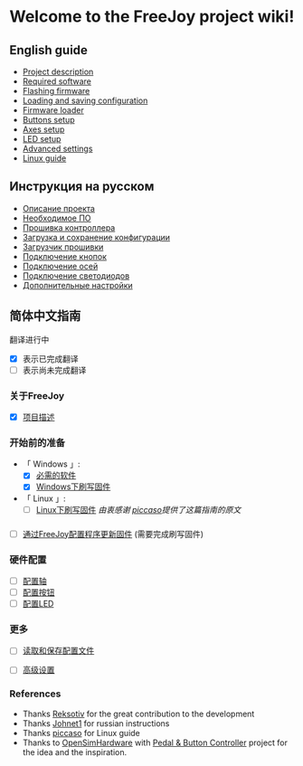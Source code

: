 # Welcome to the FreeJoy project wiki!

## English guide

* [Project description](eng/Project-description.md)
* [Required software](eng/Required-software.md)
* [Flashing firmware](eng/Flashing-firmware.md)
* [Loading and saving configuration](eng/Saving-and-loading-configuration.md)
* [Firmware loader](eng/Firmware-flasher.md)
* [Buttons setup](eng/Buttons-connection.md)
* [Axes setup](eng/Axes-connection.md)
* [LED setup](eng/LED-configuration.md)
* [Advanced settings](eng/Advanced-settings.md)
* [Linux guide](eng/Linux-Guide.md)

## Инструкция на русском

* [Описание проекта](rus/Описание-проекта.md)
* [Необходимое ПО](rus/Необходимое-ПО.md)
* [Прошивка контроллера](rus/Прошивка-контроллера.md)
* [Загрузка и сохранение конфигурации](rus/Загрузка-и-сохранение-конфигурации.md)
* [Загрузчик прошивки](rus/Загрузчик-прошивки.md)
* [Подключение кнопок](rus/Подключение-кнопок.md)
* [Подключение осей](rus/Подключение-осей.md)
* [Подключение светодиодов](rus/Подключение-светодиодов.md)
* [Дополнительные настройки](rus/Продвинутые-настройки.md)

## 简体中文指南
翻译进行中 
- [x] 表示已完成翻译
- [ ] 表示尚未完成翻译
### 关于FreeJoy
* [x] [项目描述](chs/项目描述.md) 
### 开始前的准备
* 「 Windows 」:
    * [x] [必需的软件](chs/必需的软件.md)
    * [x] [Windows下刷写固件](chs/Windows下刷写固件.md)
* 「 Linux 」:
    * [ ] [Linux下刷写固件](eng/Linux-Guide.md)   *由衷感谢 [piccaso](https://github.com/piccaso)提供了这篇指南的原文*
### 
* [ ] [通过FreeJoy配置程序更新固件](eng/Firmware-flasher.md) (需要完成刷写固件)
### 硬件配置
* [ ] [配置轴](eng/Axes-connection.md)
* [ ] [配置按钮](eng/Buttons-connection.md)
* [ ] [配置LED](eng/LED-configuration.md)
### 更多
* [ ] [读取和保存配置文件](eng/Saving-and-loading-configuration.md)
* [ ] [高级设置](eng/Advanced-settings.md)


### References
* Thanks [Reksotiv](https://github.com/Reksotiv) for the great contribution to the development
* Thanks [Johnet1](https://github.com/Johnet1) for russian instructions
* Thanks [piccaso](https://github.com/piccaso) for Linux guide
* Thanks to [OpenSimHardware](https://github.com/OpenSimHardware) with [Pedal & Button Controller](https://github.com/OpenSimHardware/PedalButtonController) project for the idea and the inspiration.
